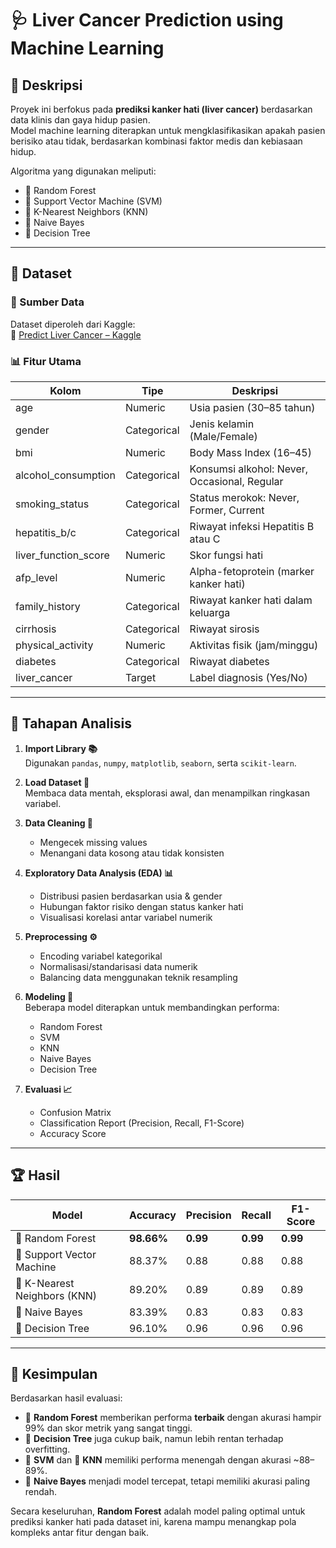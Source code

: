 # 🩺 Liver Cancer Prediction using Machine Learning

## 📌 Deskripsi
Proyek ini berfokus pada **prediksi kanker hati (liver cancer)** berdasarkan data klinis dan gaya hidup pasien.  
Model machine learning diterapkan untuk mengklasifikasikan apakah pasien berisiko atau tidak, berdasarkan kombinasi faktor medis dan kebiasaan hidup.

Algoritma yang digunakan meliputi:
- 🌳 Random Forest  
- 🧩 Support Vector Machine (SVM)  
- 👥 K-Nearest Neighbors (KNN)  
- 📐 Naive Bayes  
- 🌲 Decision Tree  

---

## 📂 Dataset
### 📑 Sumber Data
Dataset diperoleh dari Kaggle:  
🔗 [Predict Liver Cancer – Kaggle](https://www.kaggle.com/datasets/miadul/predict-liver-cancer-from-and-clinical-features/data)

### 📊 Fitur Utama
| Kolom                  | Tipe        | Deskripsi |
|-------------------------|------------|-----------|
| age                    | Numeric    | Usia pasien (30–85 tahun) |
| gender                 | Categorical| Jenis kelamin (Male/Female) |
| bmi                    | Numeric    | Body Mass Index (16–45) |
| alcohol_consumption    | Categorical| Konsumsi alkohol: Never, Occasional, Regular |
| smoking_status         | Categorical| Status merokok: Never, Former, Current |
| hepatitis_b/c          | Categorical| Riwayat infeksi Hepatitis B atau C |
| liver_function_score   | Numeric    | Skor fungsi hati |
| afp_level              | Numeric    | Alpha-fetoprotein (marker kanker hati) |
| family_history         | Categorical| Riwayat kanker hati dalam keluarga |
| cirrhosis              | Categorical| Riwayat sirosis |
| physical_activity      | Numeric    | Aktivitas fisik (jam/minggu) |
| diabetes               | Categorical| Riwayat diabetes |
| liver_cancer           | Target     | Label diagnosis (Yes/No) |

---

## 🔎 Tahapan Analisis
1. **Import Library 📚**  
   Digunakan `pandas`, `numpy`, `matplotlib`, `seaborn`, serta `scikit-learn`.

2. **Load Dataset 📂**  
   Membaca data mentah, eksplorasi awal, dan menampilkan ringkasan variabel.

3. **Data Cleaning 🧹**  
   - Mengecek missing values  
   - Menangani data kosong atau tidak konsisten  

4. **Exploratory Data Analysis (EDA) 📊**  
   - Distribusi pasien berdasarkan usia & gender  
   - Hubungan faktor risiko dengan status kanker hati  
   - Visualisasi korelasi antar variabel numerik  

5. **Preprocessing ⚙️**  
   - Encoding variabel kategorikal  
   - Normalisasi/standarisasi data numerik  
   - Balancing data menggunakan teknik resampling  

6. **Modeling 🤖**  
   Beberapa model diterapkan untuk membandingkan performa:
   - Random Forest  
   - SVM  
   - KNN  
   - Naive Bayes  
   - Decision Tree  

7. **Evaluasi 📈**  
   - Confusion Matrix  
   - Classification Report (Precision, Recall, F1-Score)  
   - Accuracy Score  

---

## 🏆 Hasil

| Model                       | Accuracy  | Precision | Recall  | F1-Score |
|------------------------------|----------|-----------|---------|----------|
| 🌳 Random Forest             | **98.66%** | **0.99** | **0.99** | **0.99** |
| 🧩 Support Vector Machine    | 88.37%   | 0.88      | 0.88    | 0.88     |
| 👥 K-Nearest Neighbors (KNN) | 89.20%   | 0.89      | 0.89    | 0.89     |
| 📐 Naive Bayes               | 83.39%   | 0.83      | 0.83    | 0.83     |
| 🌲 Decision Tree             | 96.10%   | 0.96      | 0.96    | 0.96     |

---

## 📌 Kesimpulan
Berdasarkan hasil evaluasi:  
- 🌳 **Random Forest** memberikan performa **terbaik** dengan akurasi hampir 99% dan skor metrik yang sangat tinggi.  
- 🌲 **Decision Tree** juga cukup baik, namun lebih rentan terhadap overfitting.  
- 🧩 **SVM** dan 👥 **KNN** memiliki performa menengah dengan akurasi ~88–89%.  
- 📐 **Naive Bayes** menjadi model tercepat, tetapi memiliki akurasi paling rendah.

Secara keseluruhan, **Random Forest** adalah model paling optimal untuk prediksi kanker hati pada dataset ini, karena mampu menangkap pola kompleks antar fitur dengan baik.
